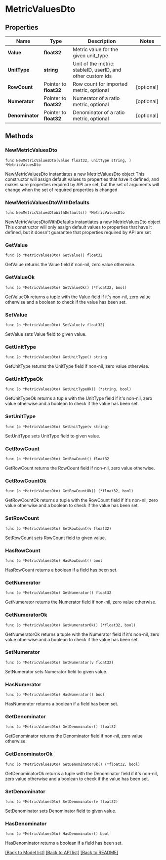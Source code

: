 # MetricValuesDto

## Properties

Name | Type | Description | Notes
------------ | ------------- | ------------- | -------------
**Value** | **float32** | Metric value for the given unit_type | 
**UnitType** | **string** | Unit of the metric: stableID, userID, and other custom ids | 
**RowCount** | Pointer to **float32** | Row count for imported metric, optional | [optional] 
**Numerator** | Pointer to **float32** | Numerator of a ratio metric, optional | [optional] 
**Denominator** | Pointer to **float32** | Denominator of a ratio metric, optional | [optional] 

## Methods

### NewMetricValuesDto

`func NewMetricValuesDto(value float32, unitType string, ) *MetricValuesDto`

NewMetricValuesDto instantiates a new MetricValuesDto object
This constructor will assign default values to properties that have it defined,
and makes sure properties required by API are set, but the set of arguments
will change when the set of required properties is changed

### NewMetricValuesDtoWithDefaults

`func NewMetricValuesDtoWithDefaults() *MetricValuesDto`

NewMetricValuesDtoWithDefaults instantiates a new MetricValuesDto object
This constructor will only assign default values to properties that have it defined,
but it doesn't guarantee that properties required by API are set

### GetValue

`func (o *MetricValuesDto) GetValue() float32`

GetValue returns the Value field if non-nil, zero value otherwise.

### GetValueOk

`func (o *MetricValuesDto) GetValueOk() (*float32, bool)`

GetValueOk returns a tuple with the Value field if it's non-nil, zero value otherwise
and a boolean to check if the value has been set.

### SetValue

`func (o *MetricValuesDto) SetValue(v float32)`

SetValue sets Value field to given value.


### GetUnitType

`func (o *MetricValuesDto) GetUnitType() string`

GetUnitType returns the UnitType field if non-nil, zero value otherwise.

### GetUnitTypeOk

`func (o *MetricValuesDto) GetUnitTypeOk() (*string, bool)`

GetUnitTypeOk returns a tuple with the UnitType field if it's non-nil, zero value otherwise
and a boolean to check if the value has been set.

### SetUnitType

`func (o *MetricValuesDto) SetUnitType(v string)`

SetUnitType sets UnitType field to given value.


### GetRowCount

`func (o *MetricValuesDto) GetRowCount() float32`

GetRowCount returns the RowCount field if non-nil, zero value otherwise.

### GetRowCountOk

`func (o *MetricValuesDto) GetRowCountOk() (*float32, bool)`

GetRowCountOk returns a tuple with the RowCount field if it's non-nil, zero value otherwise
and a boolean to check if the value has been set.

### SetRowCount

`func (o *MetricValuesDto) SetRowCount(v float32)`

SetRowCount sets RowCount field to given value.

### HasRowCount

`func (o *MetricValuesDto) HasRowCount() bool`

HasRowCount returns a boolean if a field has been set.

### GetNumerator

`func (o *MetricValuesDto) GetNumerator() float32`

GetNumerator returns the Numerator field if non-nil, zero value otherwise.

### GetNumeratorOk

`func (o *MetricValuesDto) GetNumeratorOk() (*float32, bool)`

GetNumeratorOk returns a tuple with the Numerator field if it's non-nil, zero value otherwise
and a boolean to check if the value has been set.

### SetNumerator

`func (o *MetricValuesDto) SetNumerator(v float32)`

SetNumerator sets Numerator field to given value.

### HasNumerator

`func (o *MetricValuesDto) HasNumerator() bool`

HasNumerator returns a boolean if a field has been set.

### GetDenominator

`func (o *MetricValuesDto) GetDenominator() float32`

GetDenominator returns the Denominator field if non-nil, zero value otherwise.

### GetDenominatorOk

`func (o *MetricValuesDto) GetDenominatorOk() (*float32, bool)`

GetDenominatorOk returns a tuple with the Denominator field if it's non-nil, zero value otherwise
and a boolean to check if the value has been set.

### SetDenominator

`func (o *MetricValuesDto) SetDenominator(v float32)`

SetDenominator sets Denominator field to given value.

### HasDenominator

`func (o *MetricValuesDto) HasDenominator() bool`

HasDenominator returns a boolean if a field has been set.


[[Back to Model list]](../README.md#documentation-for-models) [[Back to API list]](../README.md#documentation-for-api-endpoints) [[Back to README]](../README.md)


